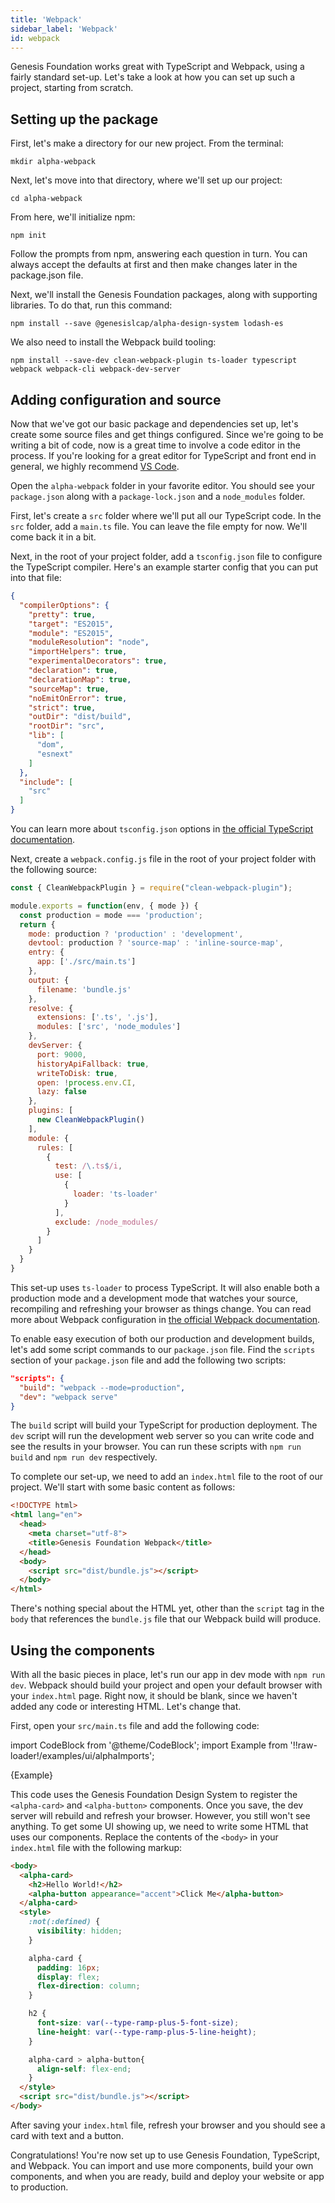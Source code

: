 ```yaml
---
title: 'Webpack'
sidebar_label: 'Webpack'
id: webpack
---
```


Genesis Foundation works great with TypeScript and Webpack, using a fairly standard set-up. Let's take a look at how you can set up such a project, starting from scratch.

## Setting up the package

First, let's make a directory for our new project. From the terminal:

```shell
mkdir alpha-webpack
```

Next, let's move into that directory, where we'll set up our project:

```shell
cd alpha-webpack
```

From here, we'll initialize npm:

```shell
npm init
```

Follow the prompts from npm, answering each question in turn. You can always accept the defaults at first and then make changes later in the package.json file.

Next, we'll install the Genesis Foundation packages, along with supporting libraries. To do that, run this command:

```shell
npm install --save @genesislcap/alpha-design-system lodash-es
```

We also need to install the Webpack build tooling:

```shell
npm install --save-dev clean-webpack-plugin ts-loader typescript webpack webpack-cli webpack-dev-server
```

## Adding configuration and source

Now that we've got our basic package and dependencies set up, let's create some source files and get things configured. Since we're going to be writing a bit of code, now is a great time to involve a code editor in the process. If you're looking for a great editor for TypeScript and front end in general, we highly recommend [VS Code](https://code.visualstudio.com/).

Open the `alpha-webpack` folder in your favorite editor. You should see your `package.json` along with a `package-lock.json` and a `node_modules` folder.

First, let's create a `src` folder where we'll put all our TypeScript code. In the `src` folder, add a `main.ts` file. You can leave the file empty for now. We'll come back it in a bit.

Next, in the root of your project folder, add a `tsconfig.json` file to configure the TypeScript compiler. Here's an example starter config that you can put into that file:

```json
{
  "compilerOptions": {
    "pretty": true,
    "target": "ES2015",
    "module": "ES2015",
    "moduleResolution": "node",
    "importHelpers": true,
    "experimentalDecorators": true,
    "declaration": true,
    "declarationMap": true,
    "sourceMap": true,
    "noEmitOnError": true,
    "strict": true,
    "outDir": "dist/build",
    "rootDir": "src",
    "lib": [
      "dom",
      "esnext"
    ]
  },
  "include": [
    "src"
  ]
}
```

You can learn more about `tsconfig.json` options in [the official TypeScript documentation](https://www.typescriptlang.org/docs/handbook/tsconfig-json.html).

Next, create a `webpack.config.js` file in the root of your project folder with the following source:

```js
const { CleanWebpackPlugin } = require("clean-webpack-plugin");

module.exports = function(env, { mode }) {
  const production = mode === 'production';
  return {
    mode: production ? 'production' : 'development',
    devtool: production ? 'source-map' : 'inline-source-map',
    entry: {
      app: ['./src/main.ts']
    },
    output: {
      filename: 'bundle.js'
    },
    resolve: {
      extensions: ['.ts', '.js'],
      modules: ['src', 'node_modules']
    },
    devServer: {
      port: 9000,
      historyApiFallback: true,
      writeToDisk: true,
      open: !process.env.CI,
      lazy: false
    },
    plugins: [
      new CleanWebpackPlugin()
    ],
    module: {
      rules: [
        {
          test: /\.ts$/i,
          use: [
            {
              loader: 'ts-loader'
            }
          ],
          exclude: /node_modules/
        }
      ]
    }
  }
}
```

This set-up uses `ts-loader` to process TypeScript. It will also enable both a production mode and a development mode that watches your source, recompiling and refreshing your browser as things change. You can read more about Webpack configuration in [the official Webpack documentation](https://webpack.js.org/).

To enable easy execution of both our production and development builds, let's add some script commands to our `package.json` file. Find the `scripts` section of your `package.json` file and add the following two scripts:

```json
"scripts": {
  "build": "webpack --mode=production",
  "dev": "webpack serve"
}
```

The `build` script will build your TypeScript for production deployment.  The `dev` script will run the development web server so you can write code and see the results in your browser. You can run these scripts with `npm run build` and `npm run dev` respectively.

To complete our set-up, we need to add an `index.html` file to the root of our project. We'll start with some basic content as follows:

```html
<!DOCTYPE html>
<html lang="en">
  <head>
    <meta charset="utf-8">
    <title>Genesis Foundation Webpack</title>
  </head>
  <body>
    <script src="dist/bundle.js"></script>
  </body>
</html>
```

There's nothing special about the HTML yet, other than the `script` tag in the `body` that references the `bundle.js` file that our Webpack build will produce.

## Using the components

With all the basic pieces in place, let's run our app in dev mode with `npm run dev`. Webpack should build your project and open your default browser with your `index.html` page. Right now, it should be blank, since we haven't added any code or interesting HTML. Let's change that.

First, open your `src/main.ts` file and add the following code:

import CodeBlock from '@theme/CodeBlock';
import Example from '!!raw-loader!/examples/ui/alphaImports';

<CodeBlock className="language-ts">{Example}</CodeBlock>

This code uses the Genesis Foundation Design System to register the `<alpha-card>` and `<alpha-button>` components. Once you save, the dev server will rebuild and refresh your browser. However, you still won't see anything. To get some UI showing up, we need to write some HTML that uses our components. Replace the contents of the `<body>` in your `index.html` file with the following markup:

```html
<body>
  <alpha-card>
    <h2>Hello World!</h2>
    <alpha-button appearance="accent">Click Me</alpha-button>
  </alpha-card>
  <style>
    :not(:defined) {
      visibility: hidden;
    }

    alpha-card {
      padding: 16px;
      display: flex;
      flex-direction: column;
    }

    h2 {
      font-size: var(--type-ramp-plus-5-font-size);
      line-height: var(--type-ramp-plus-5-line-height);
    }

    alpha-card > alpha-button{
      align-self: flex-end;
    }
  </style>
  <script src="dist/bundle.js"></script>
</body>
```

After saving your `index.html` file, refresh your browser and you should see a card with text and a button.

Congratulations! You're now set up to use Genesis Foundation, TypeScript, and Webpack. You can import and use more components, build your own components, and when you are ready, build and deploy your website or app to production.